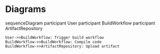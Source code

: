 # Diagrams

sequenceDiagram
    participant User
    participant BuildWorkflow
    participant ArtifactRepository

    User->>BuildWorkflow: Trigger build workflow
    BuildWorkflow->>BuildWorkflow: Compile code
    BuildWorkflow->>ArtifactRepository: Upload artifact
